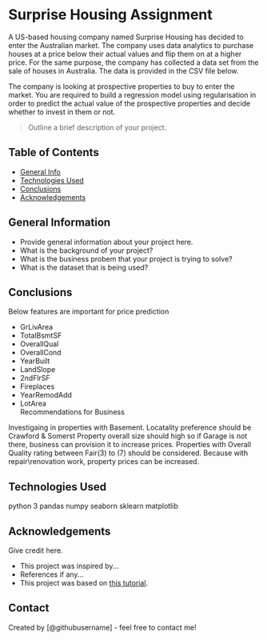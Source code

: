 # Surprise Housing Assignment
A US-based housing company named Surprise Housing has decided to enter the Australian market. The company uses data analytics to purchase houses at a price below their actual values and flip them on at a higher price. For the same purpose, the company has collected a data set from the sale of houses in Australia. The data is provided in the CSV file below.

The company is looking at prospective properties to buy to enter the market. You are required to build a regression model using regularisation in order to predict the actual value of the prospective properties and decide whether to invest in them or not.
> Outline a brief description of your project.


## Table of Contents
* [General Info](#general-information)
* [Technologies Used](#technologies-used)
* [Conclusions](#conclusions)
* [Acknowledgements](#acknowledgements)

<!-- You can include any other section that is pertinent to your problem -->

## General Information
- Provide general information about your project here.
- What is the background of your project?
- What is the business probem that your project is trying to solve?
- What is the dataset that is being used?

<!-- You don't have to answer all the questions - just the ones relevant to your project. -->

## Conclusions
Below features are important for price prediction

- GrLivArea      
- TotalBsmtSF    
- OverallQual    
- OverallCond   
- YearBuilt      
- LandSlope      
- 2ndFlrSF       
- Fireplaces     
- YearRemodAdd   
- LotArea       
Recommendations for Business

Investigaing in properties with Basement.
Locatality preference should be Crawford & Somerst
Property overall size should high so if Garage is not there, business can provision it to increase prices.
Properties with Overall Quality rating between Fair(3) to (7) should be considered. Because with repair\renovation work, property prices can be increased.
<!-- You don't have to answer all the questions - just the ones relevant to your project. -->


## Technologies Used
python 3
pandas
numpy
seaborn
sklearn
matplotlib

<!-- As the libraries versions keep on changing, it is recommended to mention the version of library used in this project -->

## Acknowledgements
Give credit here.
- This project was inspired by...
- References if any...
- This project was based on [this tutorial](https://www.example.com).


## Contact
Created by [@githubusername] - feel free to contact me!


<!-- Optional -->
<!-- ## License -->
<!-- This project is open source and available under the [... License](). -->

<!-- You don't have to include all sections - just the one's relevant to your project -->
